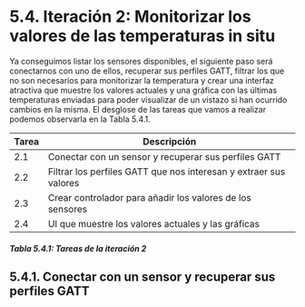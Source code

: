 # 5.4. Iteración 2: Monitorizar los valores de las temperaturas in situ

Ya conseguimos listar los sensores disponibles, el siguiente paso será conectarnos con uno de ellos, recuperar sus perfiles GATT, filtrar los que no son necesarios para monitorizar la temperatura y crear una interfaz atractiva que muestre los valores actuales y una gráfica con las últimas temperaturas enviadas para poder visualizar de un vistazo si han ocurrido cambios en la misma. El desglose de las tareas que vamos a realizar podemos observarla en la Tabla 5.4.1.

| Tarea | Descripción |
| -- | -- |
| 2.1 | Conectar con un sensor y recuperar sus perfiles GATT |
| 2.2 | Filtrar los perfiles GATT que nos interesan y extraer sus valores |
| 2.3 | Crear controlador para añadir los valores de los sensores |
| 2.4 | UI que muestre los valores actuales y las gráficas |
##### *Tabla 5.4.1: Tareas de la iteración 2* 


## 5.4.1. Conectar con un sensor y recuperar sus perfiles GATT

